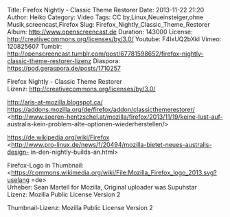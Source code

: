 Title: Firefox Nightly - Classic Theme Restorer
Date: 2013-11-22 21:20
Author: Heiko
Category: Video
Tags: CC by,Linux,Neueinsteiger,ohne Musik,screencast,Firefox
Slug: Firefox_Nightly_Classic_Theme_Restorer
Album: http://www.openscreencast.de
Duration: 143000
License: http://creativecommons.org/licenses/by/3.0/
Youtube: F4IxUQ2bXkI
Vimeo: 120825607
Tumblr: http://openscreencast.tumblr.com/post/67781598652/firefox-nightly-classic-theme-restorer-lizenz
Diaspora: https://pod.geraspora.de/posts/1710257

Firefox Nightly - Classic Theme Restorer  
Lizenz: <http://creativecommons.org/licenses/by/3.0/>  
  
<http://aris-at-mozilla.blogspot.ca/>  
<https://addons.mozilla.org/de/firefox/addon/classicthemerestorer/>  
<http://www.soeren-hentzschel.at/mozilla/firefox/2013/11/19/keine-lust-auf-
australis-kein-problem-alte-optionen-wiederherstellen/>  
  
<https://de.wikipedia.org/wiki/Firefox>  
<http://www.pro-linux.de/news/1/20494/mozilla-bietet-neues-australis-design-
in-den-nightly-builds-an.html>  
  
Firefox-Logo in Thumbnail:  
<https://commons.wikimedia.org/wiki/File:Mozilla_Firefox_logo_2013.svg?uselang
=de>  
Urheber: Sean Martell for Mozilla, Original uploader was Supuhstar  
Lizenz: Mozilla Public License Version 2  
  
Thumbnail-Lizenz: Mozilla Public License Version 2

